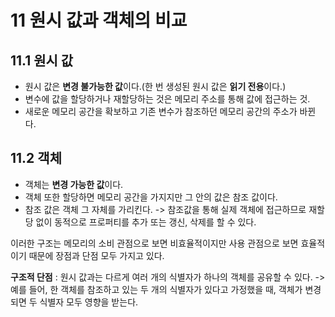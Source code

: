 # 11 원시 값과 객체의 비교

## 11.1 원시 값
- 원시 값은 **변경 불가능한 값**이다.(한 번 생성된 원시 값은 **읽기 전용**이다.)
- 변수에 값을 할당하거나 재할당하는 것은 메모리 주소를 통해 값에 접근하는 것.
- 새로운 메모리 공간을 확보하고 기존 변수가 참조하던 메모리 공간의 주소가 바뀐다.

## 11.2 객체
- 객체는 **변경 가능한 값**이다.
- 객체 또한 할당하면 메모리 공간을 가지지만 그 안의 값은 참조 값이다.
- 참조 값은 객체 그 자체를 가리킨다. -> 참조값을 통해 실제 객체에 접근하므로 재할당 없이 동적으로 프로퍼티를 추가 또는 갱신, 삭제를 할 수 있다.

이러한 구조는 메모리의 소비 관점으로 보면 비효율적이지만 사용 관점으로 보면 효율적이기 때문에 장점과 단점 모두 가지고 있다.

**구조적 단점** : 원시 값과는 다르게 여러 개의 식별자가 하나의 객체를 공유할 수 있다.
-> 예를 들어, 한 객체를 참조하고 있는 두 개의 식별자가 있다고 가정했을 때, 객체가 변경되면 두 식별자 모두 영향을 받는다.